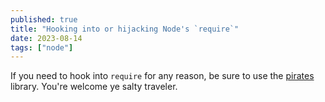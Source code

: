 ```yaml
---
published: true
title: "Hooking into or hijacking Node's `require`"
date: 2023-08-14
tags: ["node"]
---
```


If you need to hook into `require` for any reason, be sure to use the [pirates](https://www.npmjs.com/package/pirates) library. You're welcome ye salty traveler.
